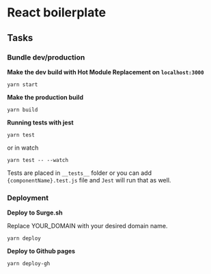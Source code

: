 # React boilerplate
## Tasks

### Bundle dev/production

**Make the dev build with Hot Module Replacement on `localhost:3000`**

```
yarn start
```

**Make the production build**

```
yarn build
```

**Running tests with jest**

```
yarn test
```

or in watch

```
yarn test -- --watch
```

Tests are placed in `__tests__` folder or you can add `{componentName}.test.js` file and `Jest` will run that as well.


### Deployment

**Deploy to Surge.sh**

Replace YOUR_DOMAIN with your desired domain name.

```
yarn deploy
```


**Deploy to Github pages**

```
yarn deploy-gh
```

